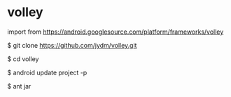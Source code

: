 # volley

import from https://android.googlesource.com/platform/frameworks/volley

$ git clone https://github.com/jydm/volley.git

$ cd volley

$ android update project -p

$ ant jar
